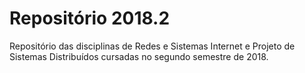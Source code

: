 # Repositório 2018.2
Repositório das disciplinas de Redes e Sistemas Internet e Projeto de Sistemas Distribuídos cursadas no segundo semestre de 2018.
